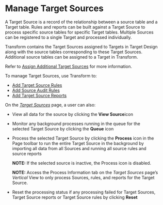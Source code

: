 # Manage Target Sources

A Target Source is a record of the relationship between a source table
and a Target table. Rules and reports can be built against a Target
Source to process specific source tables for specific Target tables.
Multiple Sources can be registered to a single Target and processed
individually.

Transform contains the Target Sources assigned to Targets in Target
Design along with the source tables corresponding to these Target
Sources. Additional source tables can be assigned to a Target in
Transform.

Refer to [Assign Additional Target
Sources](Assign_Additional_Target_Sources.htm) for more information.

To manage Target Sources, use Transform to:

  - [Add Target Source Rules](Add_Target_Source_Rules.htm)
  - [Add Source Audit Rules](Add_Source_Audit_Rules.htm)
  - [Add Target Source Reports](Add_Target_Source_Reports.htm)

On the *[Target Sources](../Page_Desc/Target_Sources_H.htm)* page, a
user can also:

  - View all data for the source by clicking the
    <span style="font-weight: bold;">View Source</span>icon

  - Monitor any background processes running in the queue for the
    selected Target Source by clicking the
    <span style="font-weight: bold;">Queue</span> icon

  - Process the selected Target Source by clicking the
    <span style="font-weight: bold;">Process</span> icon in the Page
    toolbar to run the entire Target Source in the background by
    importing all data from all Sources and running all source rules and
    source reports
    
    <span style="font-weight: bold;">NOTE:</span> If the selected source
    is inactive, the Process icon is disabled.
    
    **NOTE:** Access the Process Information tab on the *Target Sources*
    page’s *Vertical* View to only process Sources, rules, and reports
    for the Target Source.

  - Reset the processing status if any processing failed for Target
    Sources, Target Source reports or Target Source rules by clicking
    <span style="font-weight: bold;">Reset</span>
